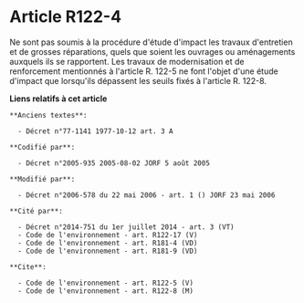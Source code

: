 # Article R122-4

Ne sont pas soumis à la procédure d'étude d'impact les travaux d'entretien et de grosses réparations, quels que soient les
ouvrages ou aménagements auxquels ils se rapportent. Les travaux de modernisation et de renforcement mentionnés à l'article
R. 122-5 ne font l'objet d'une étude d'impact que lorsqu'ils dépassent les seuils fixés à l'article R. 122-8.

**Liens relatifs à cet article**

	**Anciens textes**:

	  - Décret n°77-1141 1977-10-12 art. 3 A

	**Codifié par**:

	  - Décret n°2005-935 2005-08-02 JORF 5 août 2005

	**Modifié par**:

	  - Décret n°2006-578 du 22 mai 2006 - art. 1 () JORF 23 mai 2006

	**Cité par**:

	  - Décret n°2014-751 du 1er juillet 2014 - art. 3 (VT)
	  - Code de l'environnement - art. R122-17 (V)
	  - Code de l'environnement - art. R181-4 (VD)
	  - Code de l'environnement - art. R181-9 (VD)

	**Cite**:

	  - Code de l'environnement - art. R122-5 (V)
	  - Code de l'environnement - art. R122-8 (M)
